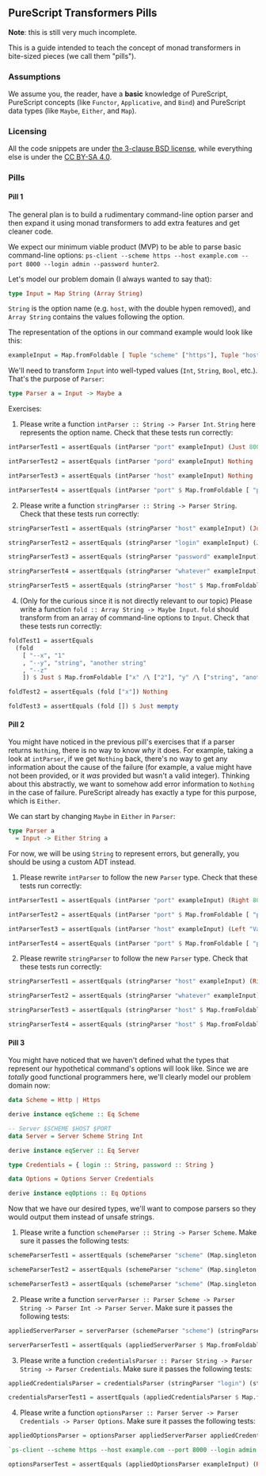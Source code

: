 ## PureScript Transformers Pills

**Note**: this is still very much incomplete.

This is a guide intended to teach the concept of monad transformers in bite-sized pieces (we call them "pills").

### Assumptions

We assume you, the reader, have a **basic** knowledge of PureScript, PureScript concepts (like `Functor`, `Applicative`, and `Bind`) and PureScript data types (like `Maybe`, `Either`, and `Map`).

### Licensing

All the code snippets are under [the 3-clause BSD license](https://opensource.org/licenses/BSD-3-Clause), while everything else is under the [CC BY-SA 4.0](https://creativecommons.org/licenses/by-sa/4.0/).

### Pills

<!-- TODO: move pills to their own files -->

#### Pill 1

The general plan is to build a rudimentary command-line option parser and then expand it using monad transformers to add extra features and get cleaner code.

We expect our minimum viable product (MVP) to be able to parse basic command-line options: `ps-client --scheme https --host example.com --port 8000 --login admin --password hunter2`.

Let's model our problem domain (I always wanted to say that):

```purescript
type Input = Map String (Array String)
```

`String` is the option name (e.g. `host`, with the double hypen removed), and `Array String` contains the values following the option.

The representation of the options in our command example would look like this:

```purescript
exampleInput = Map.fromFoldable [ Tuple "scheme" ["https"], Tuple "host" ["example.com"], Tuple "port" ["8000"], Tuple "login" ["admin"], Tuple "password" ["hunter2"] ]
```

We'll need to transform `Input` into well-typed values (`Int`, `String`, `Bool`, etc.). That's the purpose of `Parser`:

```purescript
type Parser a = Input -> Maybe a
```

Exercises:

1. Please write a function `intParser :: String -> Parser Int`. `String` here represents the option name. Check that these tests run correctly:

```purescript
intParserTest1 = assertEquals (intParser "port" exampleInput) (Just 8000)

intParserTest2 = assertEquals (intParser "pord" exampleInput) Nothing

intParserTest3 = assertEquals (intParser "host" exampleInput) Nothing

intParserTest4 = assertEquals (intParser "port" $ Map.fromFoldable [ "port" /\ [ "8000", "8080" ] ]) Nothing
```

2. Please write a function `stringParser :: String -> Parser String`. Check that these tests run correctly:

```purescript
stringParserTest1 = assertEquals (stringParser "host" exampleInput) (Just "example.com")

stringParserTest2 = assertEquals (stringParser "login" exampleInput) (Just "admin")

stringParserTest3 = assertEquals (stringParser "password" exampleInput) (Just "hunter2")

stringParserTest4 = assertEquals (stringParser "whatever" exampleInput) Nothing

stringParserTest5 = assertEquals (stringParser "host" $ Map.fromFoldable [ "host" /\ [ "example.com", "purescript.org" ] ]) Nothing
```

<!--
3. Please write a function `tupleParser :: forall a b. Parser a -> Parser b -> Parser (Tuple a b)`. Check that these tests run correctly:

 TODO: provide two solutions: one by hand and one using Apply

```purescript
credentialsParserTest = assertEquals (tupleParser (stringParser "login") (stringParser "password")) (Just (Tuple "admin" "hunter2"))

clientParserTest = assertEquals (tupleParser (stringParser "host") (intParser "port")) (Just (Tuple "example.com" 8000))

failedTupleTest = assertEquals (tupleParser (intParser "host") (stringParser "port")) Nothing
```
-->

4. (Only for the curious since it is not directly relevant to our topic) Please write a function `fold :: Array String -> Maybe Input`. `fold` should transform from an array of command-line options to `Input`. Check that these tests run correctly:

```purescript
foldTest1 = assertEquals
  (fold
    [ "--x", "1"
    , "--y", "string", "another string"
    , "--z"
    ]) $ Just $ Map.fromFoldable ["x" /\ ["2"], "y" /\ ["string", "another string"], "z" /\ [] ]

foldTest2 = assertEquals (fold ["x"]) Nothing

foldTest3 = assertEquals (fold []) $ Just mempty
```

#### Pill 2

You might have noticed in the previous pill's exercises that if a parser returns `Nothing`, there is no way to know _why_ it does. For example, taking a look at `intParser`, if we get `Nothing` back, there's no way to get any information about the cause of the failure (for example, a value might have not been provided, or it _was_ provided but wasn't a valid integer). Thinking about this abstractly, we want to somehow add error information to `Nothing` in the case of failure. PureScript already has exactly a type for this purpose, which is `Either`.

We can start by changing `Maybe` in `Either` in `Parser`:

```purescript
type Parser a
  = Input -> Either String a
```

For now, we will be using `String` to represent errors, but generally, you should be using a custom ADT instead.

1. Please rewrite `intParser` to follow the new `Parser` type. Check that these tests run correctly:

```purescript
intParserTest1 = assertEquals (intParser "port" exampleInput) (Right 8000)

intParserTest2 = assertEquals (intParser "port" $ Map.fromFoldable [ "pord" \/ [ "8000" ] ]) (Left "Missing option \"port\"")

intParserTest3 = assertEquals (intParser "host" exampleInput) (Left "Value of option \"host\" is not a valid integer")

intParserTest4 = assertEquals (intParser "port" $ Map.fromFoldable [ "port" /\ [ "8000", "8080" ] ]) (Left "Expected option \"port\" to have one value only")
```

2. Please rewrite `stringParser` to follow the new `Parser` type. Check that these tests run correctly:

```purescript
stringParserTest1 = assertEquals (stringParser "host" exampleInput) (Right "example.com")

stringParserTest2 = assertEquals (stringParser "whatever" exampleInput) (Left "Missing option \"whatever\"")

stringParserTest3 = assertEquals (stringParser "host" $ Map.fromFoldable [ "port" /\ [] ]) (Left "Option \"port\" has no value")

stringParserTest4 = assertEquals (stringParser "host" $ Map.fromFoldable [ "host" /\ [ "example.com", "purescript.org" ] ]) (Left "Expected option \"host\" to have one value only")
```

<!-- TODO: Add an exercise for a parser that only allows a string from an array. For example, when used for `scheme`, it should only allow `http` and `https` as values. -->

#### Pill 3

You might have noticed that we haven't defined what the types that represent our hypothetical command's options will look like. Since we are _totally_ good functional programmers here, we'll clearly model our problem domain now:

```purescript
data Scheme = Http | Https

derive instance eqScheme :: Eq Scheme

-- Server $SCHEME $HOST $PORT
data Server = Server Scheme String Int

derive instance eqServer :: Eq Server

type Credentials = { login :: String, password :: String }

data Options = Options Server Credentials

derive instance eqOptions :: Eq Options
```

Now that we have our desired types, we'll want to compose parsers so they would output them instead of unsafe strings.

1. Please write a function `schemeParser :: String -> Parser Scheme`. Make sure it passes the following tests:

```purescript
schemeParserTest1 = assertEquals (schemeParser "scheme" (Map.singleton "scheme" ["http"])) (Right Http)

schemeParserTest2 = assertEquals (schemeParser "scheme" (Map.singleton "scheme" ["https"])) (Right Https)

schemeParserTest3 = assertEquals (schemeParser "scheme" (Map.singleton "scheme" ["hddp"])) (Left "Expected option \"scheme\" to have value \"http\" or \"https\".")
```

2. Please write a function `serverParser :: Parser Scheme -> Parser String -> Parser Int -> Parser Server`. Make sure it passes the following tests:

```purescript
appliedServerParser = serverParser (schemeParser "scheme") (stringParser "host") (intParser "port")

serverParserTest1 = assertEquals (appliedServerParser $ Map.fromFoldable ["scheme" /\ [ "http" ], "host" /\ ["example.com"], "port" /\ ["8080"]]) (Right (Server Http "example.com" 8080))
```

3. Please write a function `credentialsParser :: Parser String -> Parser String -> Parser Credentials`. Make sure it passes the following tests:

```purescript
appliedCredentialsParser = credentialsParser (stringParser "login") (stringParser ("password"))

credentialsParserTest1 = assertEquals (appliedCredentialsParser $ Map.fromFoldable ["login" /\ ["admin"], "password" /\ ["123456"]]) (Right { login: "admin", password: "123456" })
```

4. Please write a function `optionsParser :: Parser Server -> Parser Credentials -> Parser Options`. Make sure it passes the following tests:
```purescript
appliedOptionsParser = optionsParser appliedServerParser appliedCredentialsParser

`ps-client --scheme https --host example.com --port 8000 --login admin --password hunter2`.

optionsParserTest = assertEquals (appliedOptionsParser exampleInput) (Right $ Options (Server Https "example.com" 8000) { login: "admin", password: "hunter2" })
```
